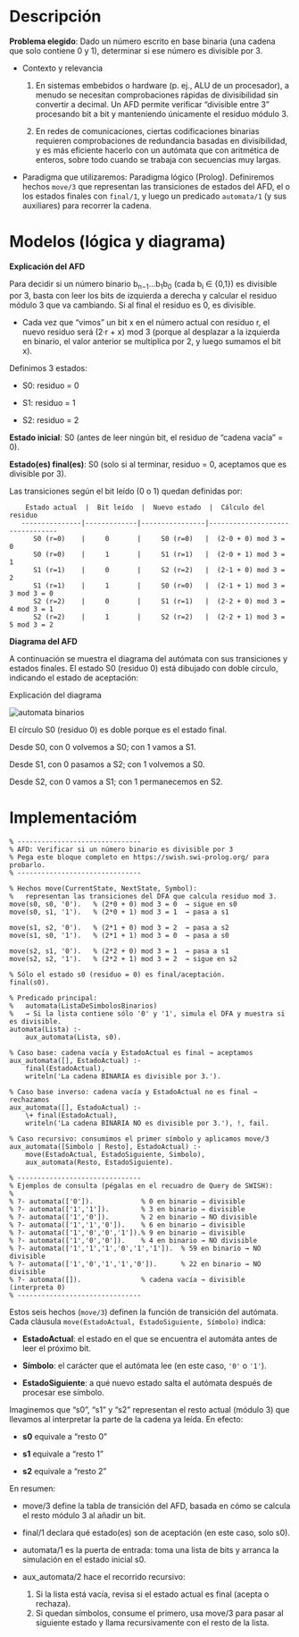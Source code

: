 # Descripción

**Problema elegido**: Dado un número escrito en base binaria (una cadena que solo contiene 0 y 1), determinar si ese número es divisible por 3.
- Contexto y relevancia
  1. En sistemas embebidos o hardware (p. ej., ALU de un procesador), a menudo se necesitan comprobaciones rápidas de divisibilidad sin convertir a decimal. Un AFD permite verificar “divisible entre 3” procesando bit a bit y manteniendo únicamente el residuo módulo 3.

  2. En redes de comunicaciones, ciertas codificaciones binarias requieren comprobaciones de redundancia basadas en divisibilidad, y es más eficiente hacerlo con un autómata que con aritmética de enteros, sobre todo cuando se trabaja con secuencias muy largas.

- Paradigma que utilizaremos: Paradigma lógico (Prolog).
Definiremos hechos `move/3` que representan las transiciones de estados del AFD, el o los estados finales con `final/1`, y luego un predicado `automata/1` (y sus auxiliares) para recorrer la cadena.


# Modelos (lógica y diagrama)

**Explicación del AFD**

Para decidir si un número binario b<sub>n−1</sub>…b<sub>1</sub>b<sub>0</sub> (cada b<sub>i</sub> ∈ {0,1}) es divisible por 3, basta con leer los bits de izquierda a derecha y calcular el residuo módulo 3 que va cambiando. Si al final el residuo es 0, es divisible.

- Cada vez que “vimos” un bit x en el número actual con residuo r, el nuevo residuo será (2·r + x) mod 3 (porque al desplazar a la izquierda en binario, el valor anterior se multiplica por 2, y luego sumamos el bit x).

Definimos 3 estados:

- S0: residuo = 0

- S1: residuo = 1

- S2: residuo = 2

**Estado inicial**: S0 (antes de leer ningún bit, el residuo de “cadena vacía” = 0).

**Estado(es) final(es)**: S0 (solo si al terminar, residuo = 0, aceptamos que es divisible por 3).

Las transiciones según el bit leído (0 o 1) quedan definidas por:
```
    Estado actual  |  Bit leído  |  Nuevo estado  |  Cálculo del residuo
   ---------------|-------------|----------------|--------------------------------
      S0 (r=0)    |     0       |     S0 (r=0)   |  (2·0 + 0) mod 3 = 0  
      S0 (r=0)    |     1       |     S1 (r=1)   |  (2·0 + 1) mod 3 = 1  
      S1 (r=1)    |     0       |     S2 (r=2)   |  (2·1 + 0) mod 3 = 2  
      S1 (r=1)    |     1       |     S0 (r=0)   |  (2·1 + 1) mod 3 = 3 mod 3 = 0  
      S2 (r=2)    |     0       |     S1 (r=1)   |  (2·2 + 0) mod 3 = 4 mod 3 = 1  
      S2 (r=2)    |     1       |     S2 (r=2)   |  (2·2 + 1) mod 3 = 5 mod 3 = 2  
```

**Diagrama del AFD**

A continuación se muestra el diagrama del autómata con sus transiciones y estados finales. El estado S0 (residuo 0) está dibujado con doble círculo, indicando el estado de aceptación:


Explicación del diagrama

![automata binarios](https://github.com/user-attachments/assets/8740fbf1-d9bd-4394-bb35-fdc3f4f3cd3b)


El círculo S0 (residuo 0) es doble porque es el estado final.

Desde S0, con 0 volvemos a S0; con 1 vamos a S1.

Desde S1, con 0 pasamos a S2; con 1 volvemos a S0.

Desde S2, con 0 vamos a S1; con 1 permanecemos en S2. 

# Implementacióm
```
% -------------------------------
% AFD: Verificar si un número binario es divisible por 3
% Pega este bloque completo en https://swish.swi-prolog.org/ para probarlo.
% -------------------------------

% Hechos move(CurrentState, NextState, Symbol):
%   representan las transiciones del DFA que calcula residuo mod 3.
move(s0, s0, '0').   % (2*0 + 0) mod 3 = 0  → sigue en s0
move(s0, s1, '1').   % (2*0 + 1) mod 3 = 1  → pasa a s1

move(s1, s2, '0').   % (2*1 + 0) mod 3 = 2  → pasa a s2
move(s1, s0, '1').   % (2*1 + 1) mod 3 = 0  → pasa a s0

move(s2, s1, '0').   % (2*2 + 0) mod 3 = 1  → pasa a s1
move(s2, s2, '1').   % (2*2 + 1) mod 3 = 2  → sigue en s2

% Sólo el estado s0 (residuo = 0) es final/aceptación.
final(s0).

% Predicado principal:
%   automata(ListaDeSimbolosBinarios)
%   → Si la lista contiene sólo '0' y '1', simula el DFA y muestra si es divisible.
automata(Lista) :-
    aux_automata(Lista, s0).

% Caso base: cadena vacía y EstadoActual es final → aceptamos
aux_automata([], EstadoActual) :-
    final(EstadoActual),
    writeln('La cadena BINARIA es divisible por 3.').

% Caso base inverso: cadena vacía y EstadoActual no es final → rechazamos
aux_automata([], EstadoActual) :-
    \+ final(EstadoActual),
    writeln('La cadena BINARIA NO es divisible por 3.'), !, fail.

% Caso recursivo: consumimos el primer símbolo y aplicamos move/3
aux_automata([Simbolo | Resto], EstadoActual) :-
    move(EstadoActual, EstadoSiguiente, Simbolo),
    aux_automata(Resto, EstadoSiguiente).

% -------------------------------
% Ejemplos de consulta (pégalas en el recuadro de Query de SWISH):
%
% ?- automata(['0']).            % 0 en binario → divisible
% ?- automata(['1','1']).        % 3 en binario → divisible
% ?- automata(['1','0']).        % 2 en binario → NO divisible
% ?- automata(['1','1','0']).    % 6 en binario → divisible
% ?- automata(['1','0','0','1']).% 9 en binario → divisible
% ?- automata(['1','0','0']).    % 4 en binario → NO divisible
% ?- automata(['1','1','1','0','1','1']).  % 59 en binario → NO divisible
% ?- automata(['1','0','1','1','0']).      % 22 en binario → NO divisible
% ?- automata([]).               % cadena vacía → divisible (interpreta 0)
% -------------------------------
```

Estos seis hechos (`move/3`) definen la función de transición del autómata. Cada cláusula `move(EstadoActual, EstadoSiguiente, Símbolo)` indica:

- **EstadoActual**: el estado en el que se encuentra el automáta antes de leer el próximo bit.

- **Símbolo**: el carácter que el autómata lee (en este caso, `'0'` o `'1'`).

- **EstadoSiguiente**: a qué nuevo estado salta el autómata después de procesar ese símbolo.

Imaginemos que “s0”, “s1” y “s2” representan el resto actual (módulo 3) que llevamos al interpretar la parte de la cadena ya leída. En efecto:

- **s0** equivale a “resto 0”

- **s1** equivale a “resto 1”

- **s2** equivale a “resto 2”

En resumen:

- move/3 define la tabla de transición del AFD, basada en cómo se calcula el resto módulo 3 al añadir un bit.

- final/1 declara qué estado(es) son de aceptación (en este caso, solo s0).

- automata/1 es la puerta de entrada: toma una lista de bits y arranca la simulación en el estado inicial s0.

- aux_automata/2 hace el recorrido recursivo:
  
  1. Si la lista está vacía, revisa si el estado actual es final (acepta o rechaza).
  2. Si quedan símbolos, consume el primero, usa move/3 para pasar al siguiente estado y llama recursivamente con el resto de la lista.
